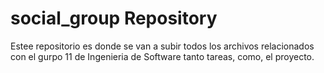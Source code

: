 # social_group Repository

Estee repositorio es donde se van a subir todos los archivos relacionados con el gurpo 11 de Ingenieria de Software
tanto tareas, como, el proyecto.
